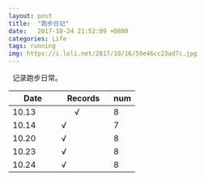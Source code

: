 ```yaml
---
layout: post
title:  "跑步日记"
date:   2017-10-24 21:52:09 +0800
categories: Life
tags: running
img: https://i.loli.net/2017/10/16/59e46cc23ad7c.jpg
---
```

 
记录跑步日常。  
  
  
| Date          | Records       |num    |
| ------------- |-------------  | ----- |
| 10.13         |       √             | 8     |
| 10.14         |       √             | 7     |
| 10.20         |       √             | 8     |
| 10.23         |       √             | 8     |
| 10.24         |       √             | 8     |

